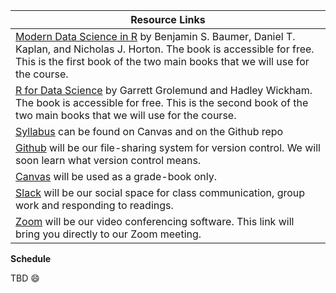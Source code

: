 | Resource Links |
|-----------|
|[Modern Data Science in R](https://mdsr-book.github.io/mdsr2e/) by Benjamin S. Baumer, Daniel T. Kaplan, and Nicholas J. Horton. The book is accessible for free. This is the first book of the two main books that we will use for the course. |
|[R for Data Science](https://r4ds.had.co.nz/) by Garrett Grolemund and Hadley Wickham. The book is accessible for free. This is the second book of the two main books that we will use for the course.|
|[Syllabus](https://canvas.umn.edu/courses/206981/assignments/syllabus) can be found on Canvas and on the Github repo |
|[Github](https://github.com/kimchisquared/math4180) will be our file-sharing system for version control. We will soon learn what version control means.|
|[Canvas](https://canvas.umn.edu/courses/206981) will be used as a grade-book only.|
|[Slack](https://join.slack.com/t/math4180/shared_invite/zt-kl64pc6d-mdMu3edXjbUhSzg1c4g2Lw) will be our social space for class communication, group work and responding to readings.|
|[Zoom](https://umn.zoom.us/j/99004362256?pwd=b0JPVjZvcjdZUjFYRU80V3I0cjA2Zz09) will be our video conferencing software. This link will bring you directly to our Zoom meeting. |

**Schedule**

TBD :smile: